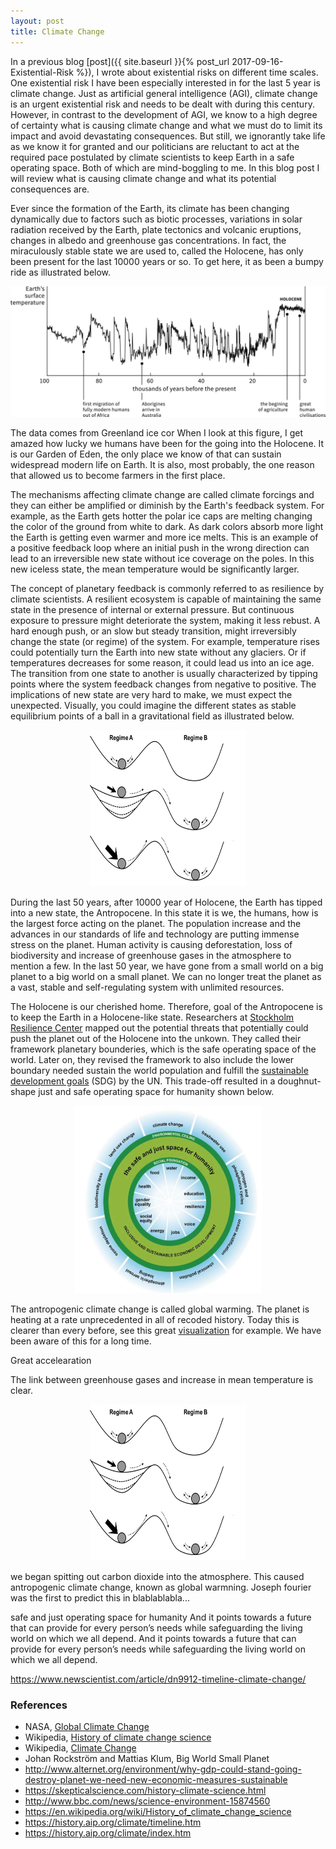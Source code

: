 ```yaml
---
layout: post
title: Climate Change
---
```


In a previous blog [post]({{ site.baseurl }}{% post_url 2017-09-16-Existential-Risk %}), I wrote about existential risks on different time scales. One existential risk I have been especially interested in for the last 5 year is climate change. Just as artificial general intelligence (AGI), climate change is an urgent existential risk and needs to be dealt with during this century. However, in contrast to the development of AGI, we know to a high degree of certainty what is causing climate change and what we must do to limit its impact and avoid devastating consequences. But still, we ignorantly take life as we know it for granted and our politicians are reluctant to act at the required pace postulated by climate scientists to keep Earth in a safe operating space. Both of which are mind-boggling to me. In this blog post I will review what is causing climate change and what its potential consequences are. 

Ever since the formation of the Earth, its climate has been changing dynamically due to factors such as biotic processes, variations in solar radiation received by the Earth, plate tectonics and volcanic eruptions, changes in albedo and greenhouse gas concentrations. In fact, the miraculously stable state we are used to, called the Holocene, has only been present for the last 10000 years or so. To get here, it as been a bumpy ride as illustrated below. 

![Climate Change](/images/climate-change.jpg)

The data comes from Greenland ice cor When I look at this figure, I get amazed how lucky we humans have been for the going into the Holocene. It is our Garden of Eden, the only place we know of that can sustain widespread modern life on Earth. It is also, most probably, the one reason that allowed us to become farmers in the first place. 

The mechanisms affecting climate change are called climate forcings and they can either be amplified or diminish by the Earth's feedback system. For example, as the Earth gets hotter the polar ice caps are melting changing the color of the ground from white to dark. As dark colors absorb more light the Earth is getting even warmer and more ice melts. This is an example of a positive feedback loop where an initial push in the wrong direction can lead to an irreversible new state without ice coverage on the poles. In this new iceless state, the mean temperature would be significantly larger. 

The concept of planetary feedback is commonly referred to as resilience by climate scientists. A resilient ecosystem is capable of maintaining the same state in the presence of internal or external pressure. But continuous exposure to pressure might deteriorate the system, making it less rebust. A hard enough push, or an slow but steady transition, might irreversibly change the state (or regime) of the system. For example, temperature rises could potentially turn the Earth into new state without any glaciers. Or if temperatures decreases for some reason, it could lead us into an ice age. The transition from one state to another is usually characterized by tipping points where the system feedback changes from negative to positive. The implications of new state are very hard to make, we must expect the unexpected. Visually, you could imagine the different states as stable equilibrium points of a ball in a gravitational field as illustrated below.

<p align="center">
  <img width="250" height="250" src="/images/tipping-points.png">
</p>

During the last 50 years, after 10000 year of Holocene, the Earth has tipped into a new state, the Antropocene. In this state it is we, the humans, how is the largest force acting on the planet. The population increase and the advances in our standards of life and technology are putting immense stress on the planet. Human activity is causing deforestation, loss of biodiversity and increase of greenhouse gases in the atmosphere to mention a few. In the last 50 year, we have gone from a small world on a big planet to a big world on a small planet. We can no longer treat the planet as a vast, stable and self-regulating system with unlimited resources. 

The Holocene is our cherished home. Therefore, goal of the Antropocene is to keep the Earth in a Holocene-like state. Researchers at [Stockholm Resilience Center](http://www.stockholmresilience.org/) mapped out the potential threats that potentially could push the planet out of the Holocene into the unkown. They called their framework planetary bounderies, which is the safe operating space of the world. Later on, they revised the framework to also include the lower boundary needed sustain the world population and fulfill the [sustainable development goals](https://sustainabledevelopment.un.org/sdgs) (SDG) by the UN. This trade-off resulted in a doughnut-shape just and safe operating space for humanity shown below. 

<p align="center">
  <img width="300" height="300" src="/images/operating-space.jpeg">
</p>


The antropogenic climate change is called global warming. The planet is heating at a rate unprecedented in all of recoded history. Today this is clearer than every before, see this great [visualization](https://www.youtube.com/watch?v=K4Ra2HR27pQ) for example. We have been aware of this for a long time. 

Great accelearation

The link between greenhouse gases and increase in mean temperature is clear. 

<p align="center">
  <img width="250" height="250" src="/images/tipping-points.png">
</p>

we began spitting out carbon dioxide into the atmosphere. This caused antropogenic climate change, known as global warmning. Joseph fourier was the first to predict this in blablablabla... 

safe and just operating space for humanity
And it points towards a future that can provide for every person’s needs while safeguarding the living world on which we all depend. And it points towards a future that can provide for every person’s needs while safeguarding the living world on which we all depend. 

https://www.newscientist.com/article/dn9912-timeline-climate-change/

### References
* NASA, [Global Climate Change](https://climate.nasa.gov/)
* Wikipedia, [History of climate change science](https://en.wikipedia.org/wiki/History_of_climate_change_science)
* Wikipedia, [Climate Change](https://en.wikipedia.org/wiki/Climate_change)
* Johan Rockström and Mattias Klum, Big World Small Planet
* http://www.alternet.org/environment/why-gdp-could-stand-going-destroy-planet-we-need-new-economic-measures-sustainable
* https://skepticalscience.com/history-climate-science.html
* http://www.bbc.com/news/science-environment-15874560
* https://en.wikipedia.org/wiki/History_of_climate_change_science
* https://history.aip.org/climate/timeline.htm
* https://history.aip.org/climate/index.htm